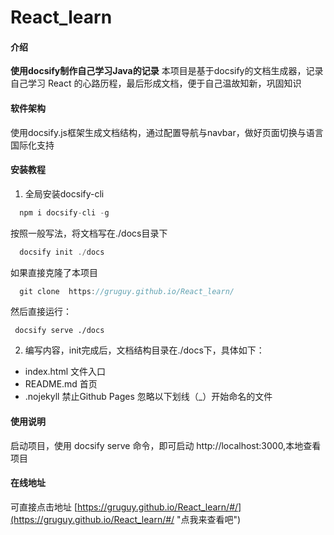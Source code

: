 # React_learn

#### 介绍
**使用docsify制作自己学习Java的记录**
本项目是基于docsify的文档生成器，记录自己学习 React 的心路历程，最后形成文档，便于自己温故知新，巩固知识

#### 软件架构
使用docsify.js框架生成文档结构，通过配置导航与navbar，做好页面切换与语言国际化支持


#### 安装教程

1.  全局安装docsify-cli
```javascript
  npm i docsify-cli -g
```
按照一般写法，将文档写在./docs目录下
```javascript
  docsify init ./docs
```
如果直接克隆了本项目
```javascript
  git clone  https://gruguy.github.io/React_learn/
```
然后直接运行：
```
 docsify serve ./docs
```


2. 编写内容，init完成后，文档结构目录在./docs下，具体如下：
* index.html 文件入口
* README.md 首页
* .nojekyll 禁止Github Pages 忽略以下划线（_）开始命名的文件

#### 使用说明

启动项目，使用 docsify serve 命令，即可启动 http://localhost:3000,本地查看项目

#### 在线地址

可直接点击地址 [https://gruguy.github.io/React_learn/#/](https://gruguy.github.io/React_learn/#/ "点我来查看吧")


